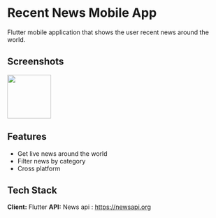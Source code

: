 
# Recent News Mobile App

Flutter mobile application that shows the user recent news around the world.



## Screenshots


<img src="https://user-images.githubusercontent.com/57450093/158083991-ac6af7fe-040f-46b2-8078-2d245092a22f.png" widht='100' height="100"></img>

## Features

- Get live news around the world
- Filter news by category
- Cross platform


## Tech Stack

**Client:** Flutter
**API:** News api : https://newsapi.org


